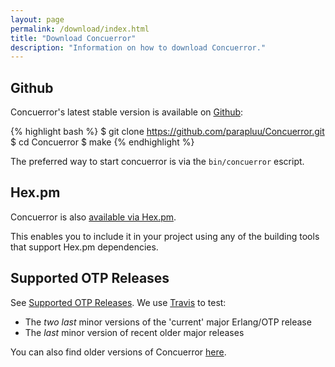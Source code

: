 ```yaml
---
layout: page
permalink: /download/index.html
title: "Download Concuerror"
description: "Information on how to download Concuerror."
---
```


## Github

Concuerror's latest stable version is available on [Github](https://github.com/parapluu/Concuerror):

{% highlight bash %}
$ git clone https://github.com/parapluu/Concuerror.git
$ cd Concuerror
$ make
{% endhighlight %}

The preferred way to start concuerror is via the `bin/concuerror` escript.

## Hex.pm

Concuerror is also [available via Hex.pm](https://hex.pm/packages/concuerror).

This enables you to include it in your project using any of the
building tools that support Hex.pm dependencies.

## Supported OTP Releases

See [Supported OTP
Releases](https://github.com/parapluu/Concuerror#supported-otp-releases).
We use [Travis](https://travis-ci.org/parapluu/Concuerror) to test:

* The *two last* minor versions of the 'current' major Erlang/OTP release
* The *last* minor version of recent older major releases

You can also find older versions of Concuerror
[here](https://github.com/mariachris/Concuerror.git).
